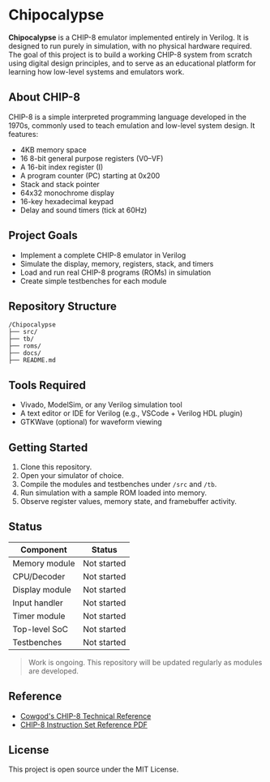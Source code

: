 # Chipocalypse

**Chipocalypse** is a CHIP-8 emulator implemented entirely in Verilog. It is designed to run purely in simulation, with no physical hardware required. The goal of this project is to build a working CHIP-8 system from scratch using digital design principles, and to serve as an educational platform for learning how low-level systems and emulators work.

## About CHIP-8

CHIP-8 is a simple interpreted programming language developed in the 1970s, commonly used to teach emulation and low-level system design. It features:

- 4KB memory space
- 16 8-bit general purpose registers (V0–VF)
- A 16-bit index register (I)
- A program counter (PC) starting at 0x200
- Stack and stack pointer
- 64x32 monochrome display
- 16-key hexadecimal keypad
- Delay and sound timers (tick at 60Hz)

## Project Goals

- Implement a complete CHIP-8 emulator in Verilog
- Simulate the display, memory, registers, stack, and timers
- Load and run real CHIP-8 programs (ROMs) in simulation
- Create simple testbenches for each module

## Repository Structure

```
/Chipocalypse
├── src/
├── tb/
├── roms/ 
├── docs/
├── README.md 
```


## Tools Required

- Vivado, ModelSim, or any Verilog simulation tool
- A text editor or IDE for Verilog (e.g., VSCode + Verilog HDL plugin)
- GTKWave (optional) for waveform viewing

## Getting Started

1. Clone this repository.
2. Open your simulator of choice.
3. Compile the modules and testbenches under `/src` and `/tb`.
4. Run simulation with a sample ROM loaded into memory.
5. Observe register values, memory state, and framebuffer activity.

## Status

| Component       | Status       |
|----------------|--------------|
| Memory module  | Not started  |
| CPU/Decoder    | Not started  |
| Display module | Not started  |
| Input handler  | Not started  |
| Timer module   | Not started  |
| Top-level SoC  | Not started  |
| Testbenches    | Not started  |

> Work is ongoing. This repository will be updated regularly as modules are developed.

## Reference

- [Cowgod's CHIP-8 Technical Reference](https://devernay.free.fr/hacks/chip8/C8TECH10.HTM)
- [CHIP-8 Instruction Set Reference PDF](https://johnearnest.github.io/Octo/docs/chip8ref.pdf)

## License

This project is open source under the MIT License.

